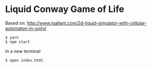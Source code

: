 # Liquid Conway Game of Life

Based on: http://www.jgallant.com/2d-liquid-simulator-with-cellular-automaton-in-unity/

```
$ yarn
$ npm start
```

In a new terminal

```
$ open index.html
```
